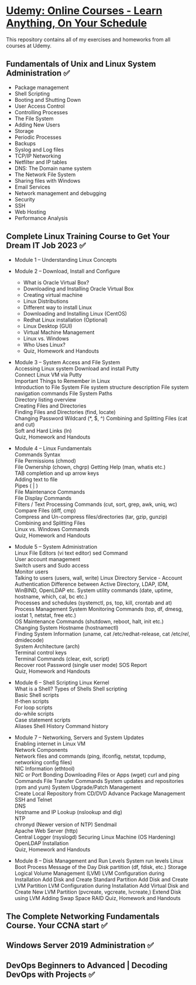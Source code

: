 # [Udemy: Online Courses - Learn Anything, On Your Schedule](https://www.udemy.com/)
This repository contains all of my exercises and homeworks from all courses at Udemy.

## Fundamentals of Unix and Linux System Administration :white_check_mark: 
- Package management
- Shell Scripting
- Booting and Shutting Down
- User Access Control
- Controlling Processes
- The File System
- Adding New Users
- Storage
- Periodic Processes
- Backups
- Syslog and Log files
- TCP/IP Networking
- Netfilter and IP tables
- DNS: The Domain name system
- The Network File System
- Sharing files with Windows
- Email Services
- Network management and debugging
- Security
- SSH
- Web Hosting
- Performance Analysis

## Complete Linux Training Course to Get Your Dream IT Job 2023 :white_check_mark:
- Module 1 – Understanding Linux Concepts

- Module 2 – Download, Install and Configure   
  - What is Oracle Virtual Box?   
  - Downloading and Installing Oracle Virtual Box
  - Creating virtual machine   
  - Linux Distributions   
  - Different way to install Linux   
  - Downloading and Installing Linux (CentOS)   
  - Redhat Linux installation (Optional)   
  - Linux Desktop (GUI)   
  - Virtual Machine Management   
  - Linux vs. Windows   
  - Who Uses Linux?   
  - Quiz, Homework and Handouts  

- Module 3 – System Access and File System   
Accessing Linux system
Download and install Putty   
Connect Linux VM via Putty   
Important Things to Remember in Linux   
Introduction to File System
File system structure description
File system navigation commands
File System Paths  
Directory listing overview  
Creating Files and Directories  
Finding Files and Directories (find, locate)   
Changing Password
Wildcard (*, $, ^)
Combining and Splitting Files (cat and cut)  
Soft and Hard Links (ln)  
Quiz, Homework and Handouts   

- Module 4 – Linux Fundamentals  
Commands Syntax  
File Permissions (chmod)  
File Ownership (chown, chgrp)
Getting Help (man, whatis etc.)  
TAB completion and up arrow keys  
Adding text to file  
Pipes ( | )  
File Maintenance Commands  
File Display Commands  
Filters / Text Processing Commands (cut, sort, grep, awk, uniq, wc)  
Compare Files (diff, cmp)  
Compress and Un-compress files/directories (tar, gzip, gunzip)
Combining and Splitting Files   
Linux vs. Windows Commands  
Quiz, Homework and Handouts   

- Module 5 – System Administration  
Linux File Editors (vi text editor)
sed Command   
User account management  
Switch users and Sudo access  
Monitor users  
Talking to users (users, wall, write)
Linux Directory Service - Account Authentication
Difference between Active Directory, LDAP, IDM, WinBIND, OpenLDAP etc.
System utility commands (date, uptime, hostname, which, cal, bc etc.)  
Processes and schedules (systemctl, ps, top, kill, crontab and at)  
Process Management
System Monitoring Commands (top, df, dmesg, iostat 1, netstat, free etc.)  
OS Maintenance Commands (shutdown, reboot, halt, init etc.)  
Changing System Hostname (hostnamectl)  
Finding System Information (uname, cat /etc/redhat-release, cat /etc/*rel*, dmidecode)  
System Architecture (arch)  
Terminal control keys  
Terminal Commands (clear, exit, script)  
Recover root Password (single user mode)
SOS Report   
Quiz, Homework and Handouts 

- Module 6 – Shell Scripting 
Linux Kernel   
What is a Shell?
Types of Shells 
Shell scripting  
Basic Shell scripts  
If-then scripts  
For loop scripts  
do-while scripts   
Case statement scripts  
Aliases
Shell History 
Command history   

- Module 7 – Networking, Servers and System Updates  
Enabling internet in Linux VM  
Network Components  
Network files and commands (ping, ifconfig, netstat, tcpdump, networking config files)  
NIC Information (ethtool)  
NIC or Port Bonding
Downloading Files or Apps (wget)
curl and ping Commands
File Transfer Commands
System updates and repositories (rpm and yum)
System Upgrade/Patch Management  
Create Local Repository from CD/DVD
Advance Package Management  
SSH and Telnet  
DNS  
Hostname and IP Lookup (nslookup and dig)  
NTP  
chronyd (Newer version of NTP)
Sendmail  
Apache Web Server (http)  
Central Logger (rsyslogd)
Securing Linux Machine (OS Hardening)
OpenLDAP Installation  
Quiz, Homework and Handouts 

- Module 8 – Disk Management and Run Levels
System run levels
Linux Boot Process
Message of the Day
Disk partition (df, fdisk, etc.)
Storage
Logical Volume Management (LVM)
LVM Configuration during Installation
Add Disk and Create Standard Partition
Add Disk and Create LVM Partition
LVM Configuration during Installation
Add Virtual Disk and Create New LVM Partition (pvcreate, vgcreate, lvcreate,)
Extend Disk using LVM
Adding Swap Space
RAID
Quiz, Homework and Handouts  

## The Complete Networking Fundamentals Course. Your CCNA start :white_check_mark: 

## Windows Server 2019 Administration :white_check_mark:  

## DevOps Beginners to Advanced | Decoding DevOps with Projects :white_check_mark: 
